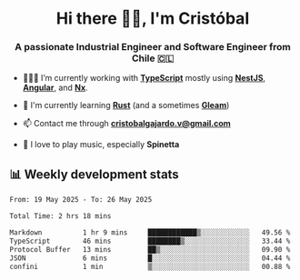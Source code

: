 <h1 align="center">Hi there ✌🏻, I'm Cristóbal</h1>
<h3 align="center">A passionate Industrial Engineer and Software Engineer from Chile 🇨🇱</h3>

- 🧑🏻‍💻 I’m currently working with **[TypeScript](https://www.typescriptlang.org)** mostly using **[NestJS](https://nestjs.com)**, **[Angular](https://angular.io)**, and **[Nx](https://nx.dev)**.

- 🌱 I'm currently learning **[Rust](https://www.rust-lang.org)** (and a sometimes **[Gleam](https://gleam.run/)**)

- 📫 Contact me through **cristobalgajardo.v@gmail.com**

- 🎸 I love to play music, especially **Spinetta**

## 📊 Weekly development stats

<!--START_SECTION:waka-->

```txt
From: 19 May 2025 - To: 26 May 2025

Total Time: 2 hrs 18 mins

Markdown          1 hr 9 mins     ████████████▒░░░░░░░░░░░░   49.56 %
TypeScript        46 mins         ████████▒░░░░░░░░░░░░░░░░   33.44 %
Protocol Buffer   13 mins         ██▒░░░░░░░░░░░░░░░░░░░░░░   09.90 %
JSON              6 mins          █░░░░░░░░░░░░░░░░░░░░░░░░   04.44 %
confini           1 min           ▒░░░░░░░░░░░░░░░░░░░░░░░░   00.88 %
```

<!--END_SECTION:waka-->
